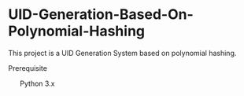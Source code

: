 # UID-Generation-Based-On-Polynomial-Hashing
This project is a UID Generation System based on polynomial hashing.

<div>
<bold>Prerequisite</bold></br>
<ul>Python 3.x </ul>
</div>
